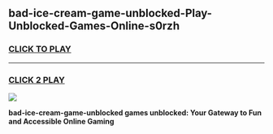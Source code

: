 
## bad-ice-cream-game-unblocked-Play-Unblocked-Games-Online-s0rzh
<h3>
<a href="https://premium76.site?title=bad-ice-cream-game-unblocked&ref=25A">CLICK TO PLAY</a></h3>
<hr>

<h3>
<a href="https://premium76.site?title=bad-ice-cream-game-unblocked&ref=25A">CLICK 2 PLAY</a>
  
</h3>

<a href="https://premium76.site?title=bad-ice-cream-game-unblocked&ref=25A"><img src="https://clearcache.store/games.png"></a>


**bad-ice-cream-game-unblocked games unblocked: Your Gateway to Fun and Accessible Online Gaming**

